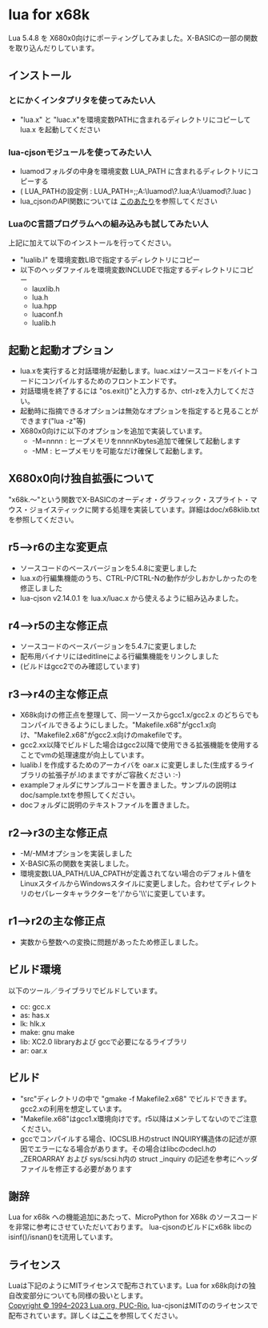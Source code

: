 # lua for x68k
Lua 5.4.8 を X680x0向けにポーティングしてみました。X-BASICの一部の関数を取り込んだりしています。

## インストール
### とにかくインタプリタを使ってみたい人
* "lua.x" と "luac.x"を環境変数PATHに含まれるディレクトリにコピーして lua.x を起動してください

### lua-cjsonモジュールを使ってみたい人
* luamodフォルダの中身を環境変数 LUA_PATH に含まれるディレクトリにコピーする
* ( LUA_PATHの設定例 : LUA_PATH=;;A:\\luamod\\?.lua;A:\\luamod\\?.luac )
* lua_cjsonのAPI関数については [このあたり](https://github.com/kazuwai1/lua_cjson_x68k/blob/main/README_orig.md)を参照してください

### LuaのC言語プログラムへの組み込みも試してみたい人
上記に加えて以下のインストールを行ってください。
* "lualib.l" を環境変数LIBで指定するディレクトリにコピー
* 以下のヘッダファイルを環境変数INCLUDEで指定するディレクトリにコピー
    * lauxlib.h
    * lua.h
    * lua.hpp
    * luaconf.h
    * lualib.h

## 起動と起動オプション
* lua.xを実行すると対話環境が起動します。luac.xはソースコードをバイトコードにコンパイルするためのフロントエンドです。
* 対話環境を終了するには "os.exit()"と入力するか、ctrl-zを入力してください。
* 起動時に指摘できるオプションは無効なオプションを指定すると見ることができます("lua -z"等)
* X680x0向けに以下のオプションを追加で実装しています。
    * -M=nnnn : ヒープメモリをnnnnKbytes追加で確保して起動します
    * -MM : ヒープメモリを可能なだけ確保して起動します。

## X680x0向け独自拡張について
"x68k.～"という関数でX-BASICのオーディオ・グラフィック・スプライト・マウス・ジョイスティックに関する処理を実装しています。詳細はdoc/x68klib.txtを参照してください。

## r5-->r6の主な変更点
* ソースコードのベースバージョンを5.4.8に変更しました
* lua.xの行編集機能のうち、CTRL-P/CTRL-Nの動作が少しおかしかったのを修正しました
* lua-cjson v2.14.0.1 を lua.x/luac.x から使えるように組み込みました。

## r4-->r5の主な修正点
* ソースコードのベースバージョンを5.4.7に変更しました
* 配布用バイナリにはeditlineによる行編集機能をリンクしました
* (ビルドはgcc2でのみ確認しています)

## r3-->r4の主な修正点
* X68k向けの修正点を整理して、同一ソースからgcc1.x/gcc2.x のどちらでもコンパイルできるようにしました。"Makefile.x68"がgcc1.x向け、"Makefile2.x68"がgcc2.x向けのmakefileです。
* gcc2.xx以降でビルドした場合はgcc2以降で使用できる拡張機能を使用することでvmの処理速度が向上しています。
* lualib.l を作成するためのアーカイバを oar.x に変更しました(生成するライブラリの拡張子が.lのままですがご容赦ください :-)
* exampleフォルダにサンプルコードを置きました。サンプルの説明はdoc/sample.txtを参照してください。
* docフォルダに説明のテキストファイルを置きました。

## r2-->r3の主な修正点
* -M/-MMオプションを実装しました
* X-BASIC系の関数を実装しました。
* 環境変数LUA_PATH/LUA_CPATHが定義されてない場合のデフォルト値をLinuxスタイルからWindowsスタイルに変更しました。合わせてディレクトリのセパレータキャラクターを'/'から'\\\\'に変更しています。

## r1-->r2の主な修正点
* 実数から整数への変換に問題があったため修正しました。

## ビルド環境
以下のツール／ライブラリでビルドしています。
* cc: gcc.x
* as: has.x
* lk: hlk.x
* make: gnu make
* lib: XC2.0 libraryおよび gccで必要になるライブラリ
* ar: oar.x

## ビルド
* "src"ディレクトリの中で "gmake -f Makefile2.x68" でビルドできます。gcc2.xの利用を想定しています。
* "Makefile.x68"はgcc1.x環境向けです。r5以降はメンテしてないのでご注意ください。
* gccでコンパイルする場合、IOCSLIB.Hのstruct INQUIRY構造体の記述が原因でエラーになる場合があります。その場合はlibcのcdecl.hの _ZEROARRAY および sys/scsi.h内の struct _inquiry の記述を参考にヘッダファイルを修正する必要があります

## 謝辞
Lua for x68k への機能追加にあたって、MicroPython for X68k のソースコードを非常に参考にさせていただいております。
lua-cjsonのビルドにx68k libcのisinf()/isnan()をt流用しています。

## ライセンス
Luaは下記のようにMITライセンスで配布されています。Lua for x68k向けの独自改変部分についても同様の扱いとします。  
[Copyright © 1994–2023 Lua.org, PUC-Rio.](https://www.lua.org/license.html)
lua-cjsonはMITののライセンスで配布されています。詳しくは[ここ](https://github.com/kazuwai1/lua_cjson_x68k/blob/main/LICENSE)を参照してください。
